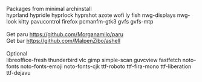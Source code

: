 Packages from minimal archinstall 
<br/>
hyprland hypridle hyprlock hyprshot azote wofi ly fish nwg-displays nwg-look kitty pavucontrol firefox pcmanfm-gtk3 gvfs gvfs-mtp
<br/>
<br/>
Get paru https://github.com/Morganamilo/paru <br/>
Get bar https://github.com/MalpenZibo/ashell <br/>
<br/>
Optional
<br/>
libreoffice-fresh thunderbird vlc gimp simple-scan guvcview fastfetch
noto-fonts noto-fonts-emoji noto-fonts-cjk ttf-roboto ttf-fira-mono ttf-liberation ttf-dejavu
